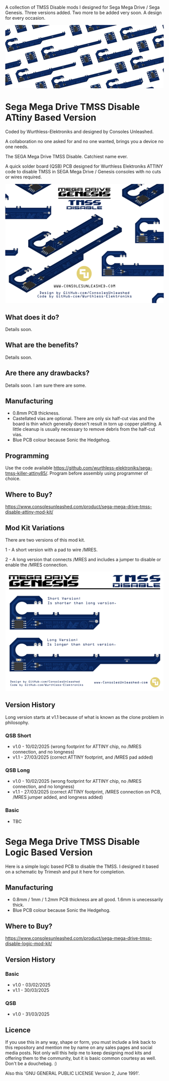 A collection of TMSS Disable mods I designed for Sega Mega Drive / Sega Genesis. Three versions added. Two more to be added very soon. A design for every occasion.

![My Image](Sega-Mega-Drive-TMSS-Disable-Main.png)

# Sega Mega Drive TMSS Disable ATtiny Based Version

Coded by Wurthless-Elektroniks and designed by Consoles Unleashed.

A collaboration no one asked for and no one wanted, brings you a device no one needs.

The SEGA Mega Drive TMSS Disable. Catchiest name ever.

A quick solder board (QSB) PCB designed for Wurthless Elektroniks ATTINY code to disable TMSS in SEGA Mega Drive / Genesis consoles with no cuts or wires required.

![My Image](Sega-Mega-Drive-TMSS-ATtiny-Disable.png)

## What does it do?

Details soon.

## What are the benefits?

Details soon.

## Are there any drawbacks?

Details soon. I am sure there are some.

## Manufacturing

- 0.8mm PCB thickness.
- Castellated vias are optional. There are only six half-cut vias and the board is thin which generally doesn't result in torn up copper platting. A little cleanup is usually necessary to remove debris from the half-cut vias.
- Blue PCB colour because Sonic the Hedgehog.

## Programming

Use the code available https://github.com/wurthless-elektroniks/sega-tmss-killer-attiny85/. Program before assembly using programmer of choice.

## Where to Buy?

https://www.consolesunleashed.com/product/sega-mega-drive-tmss-disable-attiny-mod-kit/

## Mod Kit Variations

There are two versions of this mod kit.

1 - A short version with a pad to wire /MRES.

2 - A long version that connects /MRES and includes a jumper to disable or enable the /MRES connection.

![My Image](Sega-Mega-Drive-TMSS-ATtiny-Disable-Versions.png)

## Version History

Long version starts at v1.1 because of what is known as the clone problem in philosophy.

### QSB Short

- v1.0 - 10/02/2025 (wrong footprint for ATTINY chip, no /MRES connection, and no longness)
- v1.1 - 27/03/2025 (correct ATTINY footprint, and /MRES pad added)

### QSB Long

- v1.0 - 10/02/2025 (wrong footprint for ATTINY chip, no /MRES connection, and no longness)
- v1.1 - 27/03/2025 (correct ATTINY footprint, /MRES connection on PCB, /MRES jumper added, and longness added)

### Basic

- TBC

# Sega Mega Drive TMSS Disable Logic Based Version

Here is a simple logic based PCB to disable the TMSS. I designed it based on a schematic by Trimesh and put it here for completion.

## Manufacturing

- 0.8mm / 1mm / 1.2mm PCB thickness are all good. 1.6mm is unecessarily thick.
- Blue PCB colour because Sonic the Hedgehog.

## Where to Buy?

https://www.consolesunleashed.com/product/sega-mega-drive-tmss-disable-logic-mod-kit/

## Version History

### Basic

- v1.0 - 03/02/2025
- v1.1 - 30/03/2025

### QSB

- v1.0 - 31/03/2025

## Licence

If you use this in any way, shape or form, you must include a link back to this repository and mention me by name on any sales pages and social media posts. Not only will this help me to keep designing mod kits and offering them to the community, but it is basic common courtesy as well. Don't be a douchebag. :)

Also this 'GNU GENERAL PUBLIC LICENSE Version 2, June 1991'.
